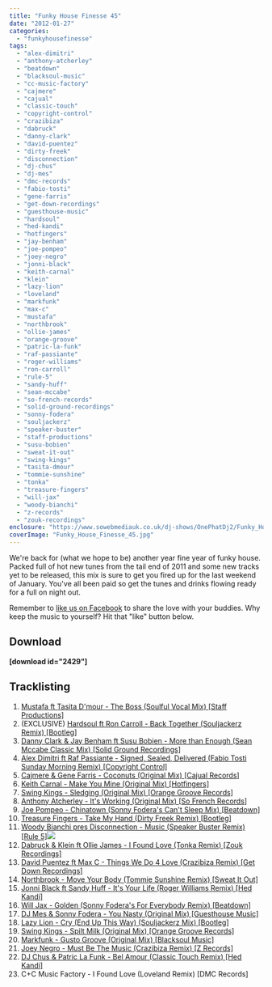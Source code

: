 ```yaml
---
title: "Funky House Finesse 45"
date: "2012-01-27"
categories: 
  - "funkyhousefinesse"
tags: 
  - "alex-dimitri"
  - "anthony-atcherley"
  - "beatdown"
  - "blacksoul-music"
  - "cc-music-factory"
  - "cajmere"
  - "cajual"
  - "classic-touch"
  - "copyright-control"
  - "crazibiza"
  - "dabruck"
  - "danny-clark"
  - "david-puentez"
  - "dirty-freek"
  - "disconnection"
  - "dj-chus"
  - "dj-mes"
  - "dmc-records"
  - "fabio-tosti"
  - "gene-farris"
  - "get-down-recordings"
  - "guesthouse-music"
  - "hardsoul"
  - "hed-kandi"
  - "hotfingers"
  - "jay-benham"
  - "joe-pompeo"
  - "joey-negro"
  - "jonni-black"
  - "keith-carnal"
  - "klein"
  - "lazy-lion"
  - "loveland"
  - "markfunk"
  - "max-c"
  - "mustafa"
  - "northbrook"
  - "ollie-james"
  - "orange-groove"
  - "patric-la-funk"
  - "raf-passiante"
  - "roger-williams"
  - "ron-carroll"
  - "rule-5"
  - "sandy-huff"
  - "sean-mccabe"
  - "so-french-records"
  - "solid-ground-recordings"
  - "sonny-fodera"
  - "souljackerz"
  - "speaker-buster"
  - "staff-productions"
  - "susu-bobien"
  - "sweat-it-out"
  - "swing-kings"
  - "tasita-dmour"
  - "tommie-sunshine"
  - "tonka"
  - "treasure-fingers"
  - "will-jax"
  - "woody-bianchi"
  - "z-records"
  - "zouk-recordings"
enclosure: "https://www.sowebmediauk.co.uk/dj-shows/OnePhatDj2/Funky_House_Finesse_45_January_2012_128.mp3 audio/mpeg "
coverImage: "Funky_House_Finesse_45.jpg"
---
```


We're back for (what we hope to be) another year fine year of funky house. Packed full of hot new tunes from the tail end of 2011 and some new tracks yet to be released, this mix is sure to get you fired up for the last weekend of January. You've all been paid so get the tunes and drinks flowing ready for a full on night out.

Remember to [like us on Facebook](https://www.facebook.com/onephatdj) to share the love with your buddies. Why keep the music to yourself? Hit that "like" button below.

## Download

**\[download id="2429"\]**

## Tracklisting

1. [Mustafa ft Tasita D'mour - The Boss (Soulful Vocal Mix) \[Staff Productions\]](https://clk.tradedoubler.com/click?p=23708&a=1254950&url=http%3A%2F%2Fitunes.apple.com%2Fgb%2Falbum%2Fthe-boss-soulful-vocal-mix%2Fid455045747%3Fi%3D455045774%26uo%3D4%26partnerId%3D2003)
2. (EXCLUSIVE) [Hardsoul ft Ron Carroll - Back Together (Souljackerz Remix) \[Bootleg\]](https://soundcloud.com/souljackerz/hardsoul-ft-ron-carroll-back-2)
3. [Danny Clark & Jay Benham ft Susu Bobien - More than Enough (Sean Mccabe Classic Mix) \[Solid Ground Recordings\]](https://www.traxsource.com/index.php?act=show&fc=tpage&cr=titles&cv=128854&referer=onephatdj)
4. [Alex Dimitri ft Raf Passiante - Signed, Sealed, Delivered (Fabio Tosti Sunday Morning Remix) \[Copyright Control\]](https://clk.tradedoubler.com/click?p=23708&a=1254950&url=http%3A%2F%2Fitunes.apple.com%2Fgb%2Falbum%2Fsigned-sealed-delivered-fabio%2Fid490028349%3Fi%3D490028354%26uo%3D4%26partnerId%3D2003)
5. [Cajmere & Gene Farris - Coconuts (Original Mix) \[Cajual Records\]](https://www.beatport.com/track/coconuts-original-mix/3232897)
6. [Keith Carnal - Make You Mine (Original Mix) \[Hotfingers\]](https://www.beatport.com/track/make-you-mine-original-mix/3072786)
7. [Swing Kings - Sledging (Original Mix) \[Orange Groove Records\]](https://clk.tradedoubler.com/click?p=23708&a=1254950&url=http%3A%2F%2Fitunes.apple.com%2Fgb%2Falbum%2Fsledging-original-mix%2Fid483415911%3Fi%3D483415989%26uo%3D4%26partnerId%3D2003)
8. [Anthony Atcherley - It's Working (Original Mix) \[So French Records\]](https://www.beatport.com/track/its-working-original-mix/2740474)
9. [Joe Pompeo - Chinatown (Sonny Fodera's Can't Sleep Mix) \[Beatdown\]](https://www.beatport.com/track/chinatown-sonny-foderas-cant-sleep-remix/3222086)
10. [Treasure Fingers - Take My Hand (Dirty Freek Remix) \[Bootleg\]](https://soundcloud.com/dirtyfreek/treasure-fingers-take-my-hand-dirty-freek-remix-preview)
11. [Woody Bianchi pres Disconnection - Music (Speaker Buster Remix) \[Rule 5\]](https://www.amazon.co.uk/gp/product/B006M0N67G/ref=as_li_ss_tl?ie=UTF8&tag=onephatdj-21&linkCode=as2&camp=1634&creative=19450&creativeASIN=B006M0N67)![](https://www.assoc-amazon.co.uk/e/ir?t=onephatdj-21&l=as2&o=2&a=B006M0N67G)
12. [Dabruck & Klein ft Ollie James - I Found Love (Tonka Remix) \[Zouk Recordings\]](https://www.beatport.com/track/i-found-love-feat-ollie-james-tonka-remix/3134850)
13. [David Puentez ft Max C - Things We Do 4 Love (Crazibiza Remix) \[Get Down Recordings\]](https://clk.tradedoubler.com/click?p=23708&a=1254950&url=http%3A%2F%2Fitunes.apple.com%2Fgb%2Falbum%2Fthings-we-do-4-love-crazibiza%2Fid490046419%3Fi%3D490046423%26uo%3D4%26partnerId%3D2003)
14. [Northbrook - Move Your Body (Tommie Sunshine Remix) \[Sweat It Out\]](https://clk.tradedoubler.com/click?p=23708&a=1254950&url=http%3A%2F%2Fitunes.apple.com%2Fgb%2Falbum%2Fmove-your-body-tommie-sunshine%2Fid491004972%3Fi%3D491004981%26uo%3D4%26partnerId%3D2003)
15. [Jonni Black ft Sandy Huff - It's Your Life (Roger Williams Remix) \[Hed Kandi\]](https://clk.tradedoubler.com/click?p=23708&a=1254950&url=http%3A%2F%2Fitunes.apple.com%2Fgb%2Falbum%2Fits-your-life-roger-williams%2Fid488858503%3Fi%3D488858715%26uo%3D4%26partnerId%3D2003)
16. [Will Jax - Golden (Sonny Fodera's For Everybody Remix) \[Beatdown\]](https://www.beatport.com/track/golden-sonny-foderas-for-everybody-remix/1862014)
17. [DJ Mes & Sonny Fodera - You Nasty (Original Mix) \[Guesthouse Music\]](https://clk.tradedoubler.com/click?p=23708&a=1254950&url=http%3A%2F%2Fitunes.apple.com%2Fgb%2Falbum%2Fyou-nasty-original-mix-original%2Fid445650113%3Fi%3D445650136%26uo%3D4%26partnerId%3D2003)
18. [Lazy Lion - Cry (End Up This Way) (Souljackerz Mix) \[Bootleg\]](https://soundcloud.com/souljackerz/lazy-lion-cry-end-up-this-way)
19. [Swing Kings - Spilt Milk (Original Mix) \[Orange Groove Records\]](https://clk.tradedoubler.com/click?p=23708&a=1254950&url=http%3A%2F%2Fitunes.apple.com%2Fgb%2Falbum%2Fspilt-milk-original-mix%2Fid483415911%3Fi%3D483415990%26uo%3D4%26partnerId%3D2003)
20. [Markfunk - Gusto Groove (Original Mix) \[Blacksoul Music\]](https://www.beatport.com/track/gusto-groove-original-mix/3165254)
21. [Joey Negro - Must Be The Music (Crazibiza Remix) \[Z Records\]](https://clk.tradedoubler.com/click?p=23708&a=1254950&url=http%3A%2F%2Fitunes.apple.com%2Fgb%2Falbum%2Fmust-be-the-music-crazibiza%2Fid484565583%3Fi%3D484566277%26uo%3D4%26partnerId%3D2003)
22. [DJ Chus & Patric La Funk - Bel Amour (Classic Touch Remix) \[Hed Kandi\]](https://clk.tradedoubler.com/click?p=23708&a=1254950&url=http%3A%2F%2Fitunes.apple.com%2Fgb%2Falbum%2Fbel-amour-classic-touch-remix%2Fid488858503%3Fi%3D488858710%26uo%3D4%26partnerId%3D2003 "Featured on Taste of Kandi: Winter 2012 on iTunes")
23. C+C Music Factory - I Found Love (Loveland Remix) \[DMC Records\]
